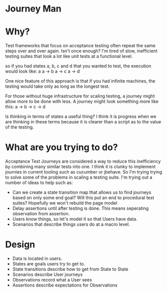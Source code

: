 # Journey Man

# Why?

Test frameworks that focus on acceptance testing often repeat the same steps over and over again. Isn't once enough? I'm tired of slow, inefficient testing suites that look a lot like unit tests at a functional level.

so if you had states a, b, c and d that you wanted to test, the execution would look like:
a
a -> b
a -> c
a -> d

One nice feature of this approach is that if you had infinite machines, the testing would take only as long as the longest test.

For those without huge infrastructure for scaling testing, a journey might allow more to be done with less. A journey might look something more like this:
a -> b -> c -> d

Is thinking in terms of states a useful thing? I think it is progress when we are thinking in these terms because it is clearer than a script as to the value of the testing.

# What are you trying to do?

Acceptance Test Journeys are considered a way to reduce this inefficiency by combining many similar tests into one. I think it is clunky to implement journies in current tooling such as cucumber or jbehave. So I'm trying trying to solve some of the problems in scaling a testing suite. I'm trying out a number of ideas to help such as:

* Can we create a state transition map that allows us to find journeys based on only some end goal? Will this put an end to procedural test suites? Hopefully we won't rebuild the page model
* Delay assertions until after testing is done. This means seperating observation from assertion.
* Users know things, so let's model it so that Users have data.
* Scenarios that describe things users do at a macro level.

# Design
* Data is located in users.
* States are goals users try to get to.
* State transitions describe how to get from State to State
* Scenarios describe User journeys
* Observations record what a User sees
* Assertions describe expectations for Observations
